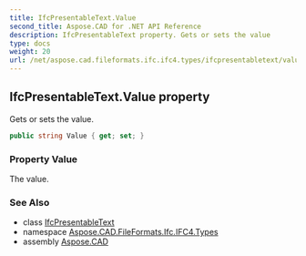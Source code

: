 ```yaml
---
title: IfcPresentableText.Value
second_title: Aspose.CAD for .NET API Reference
description: IfcPresentableText property. Gets or sets the value
type: docs
weight: 20
url: /net/aspose.cad.fileformats.ifc.ifc4.types/ifcpresentabletext/value/
---
```

## IfcPresentableText.Value property

Gets or sets the value.

```csharp
public string Value { get; set; }
```

### Property Value

The value.

### See Also

* class [IfcPresentableText](../)
* namespace [Aspose.CAD.FileFormats.Ifc.IFC4.Types](../../ifcpresentabletext/)
* assembly [Aspose.CAD](../../../)


